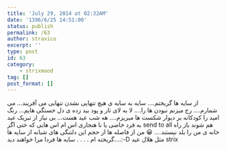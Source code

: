 ```yaml
---
title: 'July 29, 2014 at 02:32AM'
date: '1396/6/25 14:51:00'
status: publish
permalink: /63
author: straxico
excerpt: ''
type: post
id: 63
category:
    - strixmood
tag: []
post_format: []
---
```

<div>از سایه ها گریختم…. سایه به سایه ی هیچ تنهایی نشدن تنهایی می آفریند… می شمارم…. رج میزنم نبودن ها را…. لا به لای تار و پود بید زده ی دل خستگی هایم… رنگ امید را کودکانه بر دیوار شکست ها میریزم…. هه شب عید هست… بی نیاز از تبریک عید به فرد خاصی یا نا هنجاری اس ام اس هایی که حتی اگر send to all هم شوند باز راه خانه ی من را بلد نیستند…. 😀 من از فاصله ها از حجم این دلتنگی های شبانه از سایه ها گریخته ام . . . . سایه ها فردا مرا خواهند دید….:-D مثل هلال عید strix</div>